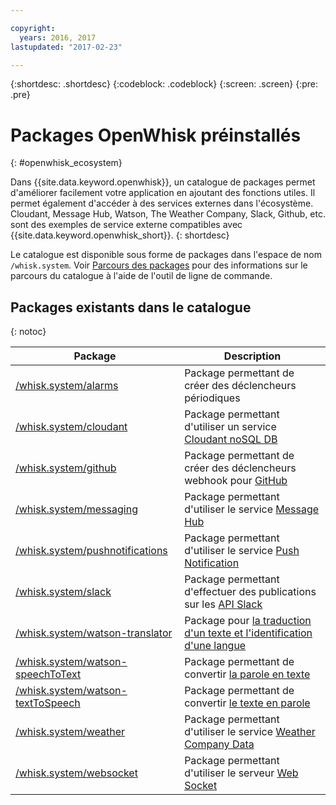 ```yaml
---

copyright:
  years: 2016, 2017
lastupdated: "2017-02-23"

---
```


{:shortdesc: .shortdesc}
{:codeblock: .codeblock}
{:screen: .screen}
{:pre: .pre}

# Packages OpenWhisk préinstallés
{: #openwhisk_ecosystem}

Dans {{site.data.keyword.openwhisk}}, un catalogue de packages permet d'améliorer facilement votre application en ajoutant des fonctions utiles. Il permet également d'accéder à des services externes dans l'écosystème. Cloudant, Message Hub, Watson, The Weather Company, Slack, Github, etc. sont des exemples de service externe compatibles avec {{site.data.keyword.openwhisk_short}}.
{: shortdesc}

Le catalogue est disponible sous forme de packages dans l'espace de nom `/whisk.system`. Voir [Parcours des packages](./packages.md#browsing-packages) pour des informations sur le parcours du catalogue à l'aide de l'outil de ligne de commande.

## Packages existants dans le catalogue
{: notoc}

| Package | Description |
| --- | --- |
| [/whisk.system/alarms](./openwhisk_alarms.html) | Package permettant de créer des déclencheurs périodiques |
| [/whisk.system/cloudant](./openwhisk_cloudant.html) | Package permettant d'utiliser un service [Cloudant noSQL DB](https://console.ng.bluemix.net/docs/services/Cloudant/index.html) |
| [/whisk.system/github](./openwhisk_github.html) | Package permettant de créer des déclencheurs webhook pour [GitHub](https://developer.github.com/) |
| [/whisk.system/messaging](./openwhisk_messagehub.html) | Package permettant d'utiliser le service [Message Hub](https://console.ng.bluemix.net/docs/services/MessageHub/index.html) |
| [/whisk.system/pushnotifications](./openwhisk_pushnotifications.html) | Package permettant d'utiliser le service [Push Notification](https://console.ng.bluemix.net/docs/services/mobilepush/index.html) |
| [/whisk.system/slack](./openwhisk_slack.html) | Package permettant d'effectuer des publications sur les [API Slack](https://api.slack.com/) |
| [/whisk.system/watson-translator](./openwhisk_watson_translator.html) | Package pour [la traduction d'un texte et l'identification d'une langue](https://www.ibm.com/watson/developercloud/language-translator.html) |
| [/whisk.system/watson-speechToText](./openwhisk_watson_speechtotext.html) | Package permettant de convertir [la parole en texte](https://www.ibm.com/watson/developercloud/speech-to-text.html) |
| [/whisk.system/watson-textToSpeech](./openwhisk_watson_texttospeech.html) | Package permettant de convertir [le texte en parole](https://www.ibm.com/watson/developercloud/text-to-speech.html) |
| [/whisk.system/weather](./openwhisk_weather.html) | Package permettant d'utiliser le service [Weather Company Data](https://console.ng.bluemix.net/docs/services/Weather/index.html) |
| [/whisk.system/websocket](./openwhisk_websocket.html) | Package permettant d'utiliser le serveur [Web Socket](https://developer.mozilla.org/en-US/docs/Web/API/WebSockets_API) |
